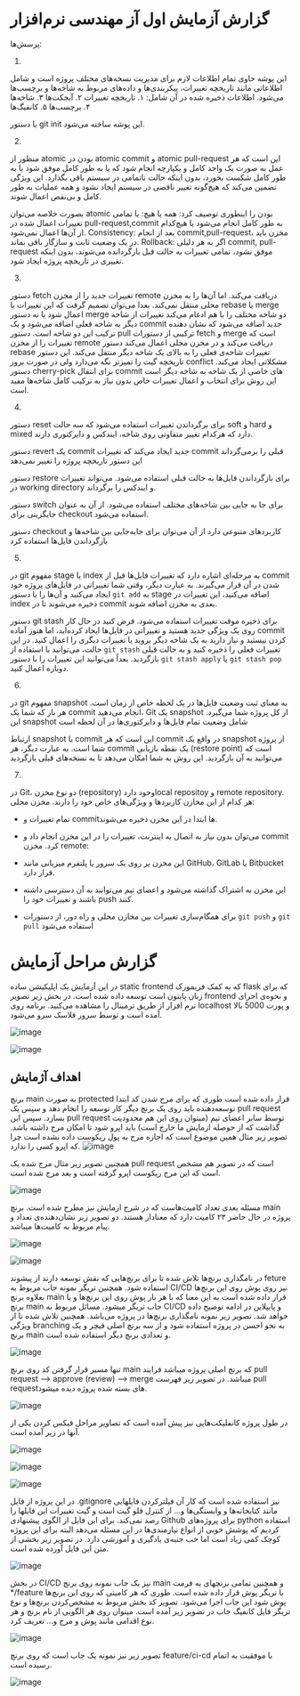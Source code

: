 # گزارش آزمایش اول آز مهندسی نرم‌افزار


پرسش‌ها:

1. 
این پوشه حاوی تمام اطلاعات لازم برای مدیریت نسخه‌های مختلف پروژه است و شامل اطلاعاتی مانند تاریخچه تغییرات، پیکربندی‌ها و داده‌های مربوط به شاخه‌ها و برچسب‌ها می‌شود.
اطلاعات ذخیره شده در آن شامل: ۱. تاریخچه تغییرات ۲. آبجکت‌ها ۳. شاخه‌ها ۴. برچسب‌ها ۵. کانفیگ‌ها

با دستور git init این پوشه ساخته می‌شود.

2.
منظور از atomic بودن در atomic commit و atomic pull-request این است که هر عمل به صورت یک واحد کامل و یکپارچه انجام شود که یا به طور کامل موفق شود یا به طور کامل شکست بخورد، بدون اینکه حالت ناتمامی در سیستم باقی بگذارد. این ویژگی تضمین می‌کند که هیچ‌گونه تغییر ناقصی در سیستم ایجاد نشود و همه عملیات به طور کامل و بی‌نقص اعمال شوند.

بصورت خلاصه می‌توان atomic بودن را اینطوری توصیف کرد:
همه یا هیچ: یا تمامی تغییرات اعمال شده در pull-request,commit به طور کامل انجام می‌شود یا هیچ‌کدام از آن‌ها اعمال نمی‌شود.
Consistency: بعد از انجام commit,pull-request، مخزن باید در یک وضعیت ثابت و سازگار باقی بماند.
Rollback: اگر به هر دلیلی commit, pull-request موفق نشود، تمامی تغییرات به حالت قبل بازگردانده می‌شوند، بدون اینکه تغییری در تاریخچه پروژه ایجاد شود.

3.
دستور fetch تغییرات جدید را از مخزن remote دریافت می‌کند. اما آن‌ها را به مخزن محلی منتقل نمی‌کند. بعدا می‌توان تصمیم گرفت که این تغییرات با rebase یا merge اعمال شود یا نه
دستور merge دو شاخه مختلف را با هم ادغام می‌کند تغییرات از شاخه دیگر به شاخه فعلی اضافه می‌شود و یک commit جدید اضافه می‌شود که نشان دهنده ترکیب این دو شاخه است.
دستور pull ترکیبی از دستورات fetch و merge است که تغییرات را از مخزن remote دریافت می‌کند و در مخزن محلی اعمال می‌کند
دستور rebase تغییرات شاخه‌ی فعلی را به بالای یک شاخه دیگر منتقل می‌کند. این دستور تاریخچه گیت را تمیزتر نگه می‌دارد ولی در صورت بروز conflict مشکلاتی ایجاد می‌کند.
دستور cherry-pick برای انتقال commit های خاصی از یک شاخه به شاخه دیگر است این روش برای انتخاب و اعمال تغییرات خاص بدون نیاز به ترکیب کامل شاخه‌ها مفید است.

4.
دستور reset برای برگرداندن تغییرات استفاده می‌شود که سه حالت soft و hard و mixed دارد که هرکدام تغییر متفاوتی روی شاخه، ایندکس و دایرکتوری دارند.

دستور revert یک commit جدید ایجاد می‌کند که تغییرات commit قبلی را برمی‌گرداند این دستور تاریخچه پروژه را تغییر نمی‌دهد

دستور restore برای بازگرداندن فایل‌ها به حالت قبلی استفاده می‌شود. می‌تواند تغییرات در working directory و  ایندکس را برگرداند.

دستور switch برای جا به جایی بین شاخه‌های مختلف استفاده می‌شود. از آن به عنوان جایگزینی برای checkout استفاده می‌شود.

دستور checkout کاربردهای متنوعی دارد از آن می‌توان برای جابه‌جایی بین شاخه‌ها و بازگرداندن فایل‌ها استفاده کرد

5.
در git مفهوم stage یا index به مرحله‌ای اشاره دارد که تغییرات فایل‌ها قبل از commit شدن در آن قرار می‌گیرند. به عبارت دیگر، وقتی شما تغییراتی در فایل‌های پروژه خود ایجاد می‌کنید و آن‌ها را با دستور `git add` به stage اضافه می‌کنید، این تغییرات در index ذخیره می‌شوند تا در commit بعدی به مخزن اضافه شوند.

دستور git stash برای ذخیره موقت تغییرات استفاده می‌شود. فرض کنید در حال کار روی یک ویژگی جدید هستید و تغییراتی در فایل‌ها ایجاد کرده‌اید، اما هنوز آماده commit کردن نیستید و نیاز دارید به یک شاخه دیگر بروید یا تغییرات دیگری را اعمال کنید. در این حالت، می‌توانید با استفاده از `git stash` تغییرات فعلی را ذخیره کنید و به حالت قبلی بازگردید. بعداً می‌توانید این تغییرات را با دستور `git stash apply` یا `git stash pop` دوباره اعمال کنید.

6.
در git مفهوم snapshot به معنای ثبت وضعیت فایل‌ها در یک لحظه خاص از زمان است. هر بار که شما یک commit انجام می‌دهید، Git یک snapshot از کل پروژه شما می‌گیرد. این snapshot شامل وضعیت تمام فایل‌ها و دایرکتوری‌ها در آن لحظه است

ارتباط snapshot با commit این است که هر commit در واقع یک snapshot از پروژه شما است. به عبارت دیگر، هر commit یک نقطه بازیابی (restore point) است که می‌توانید به آن بازگردید. این روش به شما امکان می‌دهد تا به نسخه‌های قبلی بازگردید

7.
در Git، دو نوع مخزن (repository) وجود داردlocal repositoy و remote repository. هر کدام از این مخازن کاربردها و ویژگی‌های خاص خود را دارند.
مخزن محلی:

   - تمام تغییرات و commit‌ها ابتدا در این مخزن ذخیره می‌شوند.
   - می‌توان بدون نیاز به اتصال به اینترنت، تغییرات را در این مخزن انجام داد و commit کرد.
مخزن remote:

   - این مخزن بر روی یک سرور یا پلتفرم میزبانی مانند GitHub، GitLab یا Bitbucket قرار دارد.
   - این مخزن به اشتراک گذاشته می‌شود و اعضای تیم می‌توانند به آن دسترسی داشته باشند و تغییرات خود را push کنند.
   - برای همگام‌سازی تغییرات بین مخازن محلی و راه دور، از دستورات `git push` و `git pull` استفاده می‌شود



# گزارش مراحل آزمایش

در این آزمایش یک اپلیکیشن ساده static frontend که به کمک فریمورک flask که برای زبان پایتون است توسعه داده شده است. در بخش زیر تصویر frontend و نحوه‌ی اجرای نرم افزار از طریق ترمینال را مشاهده می‌کنید. برنامه روی localhost و پورت 5000 بالا آمده است و توسط سرور فلاسک سرو می‌شود.

![image](https://github.com/user-attachments/assets/bd92abc4-8b5b-4c34-9aea-ac7377880fde)

![image](https://github.com/user-attachments/assets/d3ac845e-42b8-4704-aa08-855033f00e17)

## اهداف آژمایش

برنچ main به صورت protected قرار داده شده است طوری که برای مرج شدن کد ابتدا توسعه‌دهنده باید روی یک برنچ دیگر کار توسعه را انجام دهد و سپس یک pull request بسازد. سپس این pull request توسط سایر اعضای تیم (میتوان روی این هم محدودیت گذاشت که از حوصله ازمایش ما خارج است) باید اپرو شود تا امکان مرج داشته باشد. تصویر زیر مثال همین موضوع است که اجازه مرج به پول ریکوست داده نشده است چرا که اپرو کسی را ندارد.
![image](https://github.com/user-attachments/assets/cdf6fdf2-318f-485c-96a6-03bd1116cb9f)

همچنین تصویر زیر مثال مرج شده یک pull request است که در تصویر هم مشخص است که این مرج ریکوست اپرو گرفته است و بعد مرج شده است.

![image](https://github.com/user-attachments/assets/142dfce8-a6e3-470d-ad30-b7acc41be112)

مسئله بعدی تعداد کامیت‌هاست که در شرح ازمایش نیز مطرح شده است. برنچ main پروژه در حال حاضر ۲۳ کامیت دارد که معنادار هستند. دو تصویر زیر نشان‌دهنده‌ی تعداد و پیام مربوط به کامیت‌ها میباشد.

![image](https://github.com/user-attachments/assets/3c343898-41b2-4cf3-ba94-b768cffeb976)

![image](https://github.com/user-attachments/assets/bc52a603-984a-4056-9536-92d8ec033eee)

در نامگذاری برنچ‌ها تلاش شده تا برای برنچ‌هایی که نقش توسعه دارند از پیشوند feture استفاده شود. همچنین تریگر نمونه جاب مربوط به CI/CD نیز روی پوش روی این برنچ‌ها بعلاوه برنچ main قرار داده شده است به این معنا که با هر بار پوش روی این برنچ‌ها و یا برنچ main جاب تریگر میشود. مسائل مربوط به CI/CD و پایپلاین در ادامه توضیح داده خواهد شد. تصویر زیر نمونه نامگذاری برنچ‌ها در پروژه می‌باشد. همچنین تلاش شده تا از ویژگی branching به نحو احسن در پروژه استفاده شود و از سه برنچ اصلی فیچر و یک برنچ main و تعدادی برنچ دیگر استفاده شده است.


![image](https://github.com/user-attachments/assets/757df857-5653-4770-831d-82eddb0f974a)



تنها مسیر قرار گرفتن کد روی برنچ main که برنچ اصلی پروژه میباشد فرایند pull request --> approve (review) --> merge میباشد. در تصویر زیر فهرست pull requestهای بسته شده پروژه دیده میشود.


![image](https://github.com/user-attachments/assets/b17ddba4-9b9e-4ac9-953e-32ced860a593)




در طول پروژه کانفلیکت‌هایی نیز پیش آمده است که تصاویر مراحل فیکس کردن یکی از آنها در زیر آمده است.



![image](https://github.com/user-attachments/assets/cb653b88-b57e-40d7-8449-cd2175328da8)

![image](https://github.com/user-attachments/assets/45e97685-b57e-4fc6-9328-9b67db3e12b0)

![image](https://github.com/user-attachments/assets/4bcc3d85-c3e7-42e9-839e-0a557621bc21)



در این پروژه از فایل .gitignore نیز استفاده شده است که کار آن فیلترکردن فایلهایی مانند کتابخانه‌ها و وابستگی‌ها و... از کنترل فلو گیت است و گیت تغییرات این فایلها را رصد نمی‌کند. برای این فایل از الگوی پیشنهادی Github برای پروژه‌های python استفاده کردیم که پوشش خوبی از انواع نیازمندی‌ها در این مسئله می‌دهد البته برای این پروژه کوچک کمی زیاد است اما خب جنبه‌ی یادگیری و آموزشی دارد. در تصویر زیر بخشی از متن این فایل آورده شده است.

![image](https://github.com/user-attachments/assets/b1d632c1-80b1-47d3-a7ef-c01db65096e7)



در بخش CI/CD نیز یک جاب نمونه روی برنچ ‌main و همچنین تمامی برنچهای به فرمت */feature با تریگر پوش قرار داده شده است. طوری که هر کامیتی که روی این برنچ‌ها پوش شود این جاب اجرا می‌شود. تصویر کد بخش مربوط به مشخص‌کردن برنچ‌ها و نوع تریگر فایل کانفیگ جاب در تصویر زیر آمده است. میتوان روی هر الگویی از نام برنچ و هر نوع اقدامی مانند پوش و مرج و... تعریف کرد.


![image](https://github.com/user-attachments/assets/4eeb35d4-fb32-4388-aec1-9a79ed34e489)


تصویر زیر نیز نمونه یک جاب است که روی برنچ feature/ci-cd با موفقیت به اتمام رسیده است.


![image](https://github.com/user-attachments/assets/26bbdbc0-f59c-4104-beaa-a9147054ca02)


